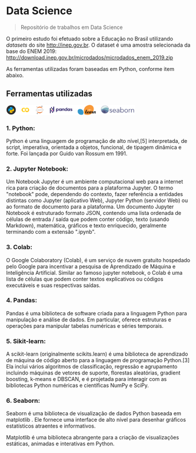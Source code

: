 # Data Science

> Repositório de trabalhos em Data Science

O primeiro estudo foi efetuado sobre a Educação no Brasil utilizando <i>datasets</i> do site http://inep.gov.br.
O dataset é uma amostra selecionada da base do ENEM 2019: http://download.inep.gov.br/microdados/microdados_enem_2019.zip

As ferramentas utilizadas foram baseadas em Python, conforme item abaixo.

## Ferramentas utilizadas

<img src="./img/icones_readme.png" width="350">

### 1. Python:
<p>Python é uma linguagem de programação de alto nível,[5] interpretada, de script, imperativa, orientada a objetos, funcional, de tipagem dinâmica e forte. Foi lançada por Guido van Rossum em 1991.</p>

### 2. Jupyter Notebook:
<p>Um Notebook Jupyter é um ambiente computacional web para a internet rica para criação de documentos para a plataforma Jupyter. O termo "notebook" pode, dependendo do contexto, fazer referência a entidades distintas como Jupyter (aplicativo Web), Jupyter Python (servidor Web) ou ao formato de documento para a plataforma. Um documento Jupyter Notebook é estruturado formato JSON, contendo uma lista ordenada de células de entrada / saída que podem conter código, texto (usando Markdown), matemática, gráficos e texto enriquecido, geralmente terminando com a extensão ".ipynb".</p>

### 3. Colab:
<p>O Google Colaboratory (Colab), é um serviço de nuvem gratuito hospedado pelo Google para incentivar a pesquisa de Aprendizado de Máquina e Inteligência Artificial. Similar ao famoso jupyter notebook, o Colab é uma lista de células que podem conter textos explicativos ou códigos executáveis e suas respectivas saídas.</p>

### 4. Pandas:
<p>Pandas é uma biblioteca de software criada para a linguagem Python para manipulação e análise de dados. Em particular, oferece estruturas e operações para manipular tabelas numéricas e séries temporais.</p> 

### 5. Sikit-learn:
<p>A scikit-learn (originalmente scikits.learn) é uma biblioteca de aprendizado de máquina de código aberto para a linguagem de programação Python.[3] Ela inclui vários algoritmos de classificação, regressão e agrupamento incluindo máquinas de vetores de suporte, florestas aleatórias, gradient boosting, k-means e DBSCAN, e é projetada para interagir com as bibliotecas Python numéricas e científicas NumPy e SciPy.</p>

### 6. Seaborn:

<p>Seaborn é uma biblioteca de visualização de dados Python baseada em matplotlib . Ele fornece uma interface de alto nível para desenhar gráficos estatísticos atraentes e informativos.</p>
<p>Matplotlib é uma biblioteca abrangente para a criação de visualizações estáticas, animadas e interativas em Python.</p>


